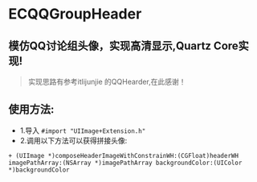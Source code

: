 # ECQQGroupHeader
## 模仿QQ讨论组头像，实现高清显示,Quartz Core实现!
> 实现思路有参考itlijunjie 的QQHearder,在此感谢！

## 使用方法:
- 1.导入 ` #import "UIImage+Extension.h" `
- 2.调用以下方法可以获得拼接头像:
```objc
+ (UIImage *)composeHeaderImageWithConstrainWH:(CGFloat)headerWH imagePathArray:(NSArray *)imagePathArray backgroundColor:(UIColor *)backgroundColor
```
